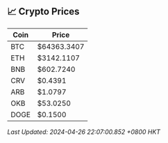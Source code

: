## 📈 Crypto Prices

| Coin | Price |
| ---- | ----- |
| BTC | $64363.3407 |
| ETH | $3142.1107 |
| BNB | $602.7240 |
| CRV | $0.4391 |
| ARB | $1.0797 |
| OKB | $53.0250 |
| DOGE | $0.1500 |

_Last Updated: 2024-04-26 22:07:00.852 +0800 HKT_